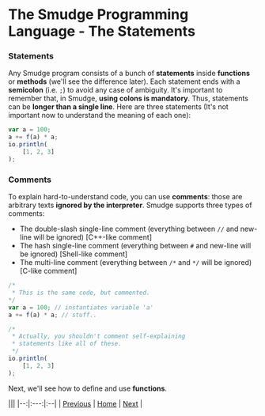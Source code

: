 # The Smudge Programming Language - The Statements

### Statements
Any Smudge program consists of a bunch of **statements** inside **functions** or **methods** (we'll see the difference later).
Each statement ends with a **semicolon** (i.e. `;`) to avoid any case
of ambiguity.
It's important to remember that, in Smudge, **using
colons is mandatory**. Thus, statements can be **longer than a single
line**. Here are three statements (It's not important now to understand
the meaning of each one):

```js
var a = 100;
a += f(a) * a;
io.println(
    [1, 2, 3]
);
```

### Comments
To explain hard-to-understand code, you can use **comments**: those
are arbitrary texts **ignored by the interpreter**.
Smudge supports three types of comments:
- The double-slash single-line comment (everything between `//` and new-line will be ignored) [C++-like comment]
- The hash single-line comment (everything between `#` and new-line will be ignored) [Shell-like comment]
- The multi-line comment (everything between `/*` and `*/` will be ignored) [C-like comment]

```js
/*
 * This is the same code, but commented.
*/
var a = 100; // instantiates variable 'a'
a += f(a) * a; // stuff..

/*
 * Actually, you shouldn't comment self-explaining
 * statements like all of these.
 */
io.println(
    [1, 2, 3]
);
```

Next, we'll see how to define and use **functions**.

|||
|--:|:---:|:--|
| [Previous](hello-world.md) | [Home](https://rimuz.github.io/smudge/) | [Next](functions.md) |
